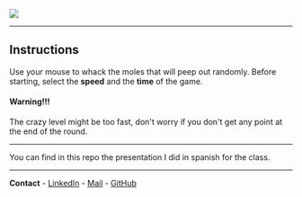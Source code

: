 ![](https://i.imgur.com/B0AqiMs.png)

---

## Instructions
Use your mouse to whack the moles that will peep out randomly.
Before starting, select the **speed** and the **time** of the game.

#### Warning!!!
The crazy level might be too fast, don't worry if you don't get any point at the end of the round.

---

You can find in this repo the presentation I did in spanish for the class.

---

**Contact** - [LinkedIn](https://www.linkedin.com/in/albacardonajimenez/) - [Mail](mailto:alba.cardonajimenez@gmail.com) - [GitHub](https://github.com/albacardona)
